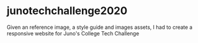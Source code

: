# junotechchallenge2020
Given an reference image, a style guide and images assets, I had to create a responsive website for Juno's College Tech Challenge
